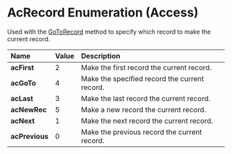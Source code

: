 
# AcRecord Enumeration (Access)

Used with the  [GoToRecord](5494b6fc-112f-e944-9072-873b00271ab1.md) method to specify which record to make the current record.



|**Name**|**Value**|**Description**|
|:-----|:-----|:-----|
| **acFirst**|2|Make the first record the current record.|
| **acGoTo**|4|Make the specified record the current record.|
| **acLast**|3|Make the last record the current record.|
| **acNewRec**|5|Make a new record the current record.|
| **acNext**|1|Make the next record the current record.|
| **acPrevious**|0|Make the previous record the current record.|
